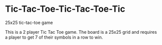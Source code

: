 # Tic-Tac-Toe-Tic-Tac-Toe-Tic
25x25 tic-tac-toe game

This is a 2 player Tic Tac Toe game. The board is a 25x25 grid and requires a player to get 7 of their symbols in a row to win.
